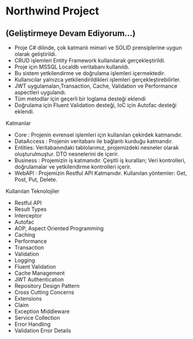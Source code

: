 # Northwind Project
## (Geliştirmeye Devam Ediyorum...)
<ul>
  <li> Proje C# dilinde, çok katmanlı mimari ve SOLID prensiplerine uygun olarak geliştirildi. </li>
  <li> CRUD işlemleri Entity Framework kullanılarak gerçekleştirildi. </li>
  <li> Proje için MSSQL Localdb veritabanı kullanıldı. </li>
  <li> Bu sistem yetkilendirme ve doğrulama işlemleri içermektedir. </li>
  <li> Kullanıcılar yalnızca yetkilendirildikleri işlemleri gerçekleştirebilirler. </li>
  <li> JWT uygulamaları,Transaction, Cache, Validation ve Performance aspectleri uygulandı. </li>
  <li> Tüm metodlar için geçerli bir loglama desteği eklendi </li>
  <li> Doğrulama için Fluent Validation desteği, IoC için Autofac desteği eklendi. </li>
  
</ul>
Katmanlar
<ul>
  <li> Core : Projenin evrensel işlemleri için kullanılan çekirdek katmanıdır. </li>
  <li> DataAccess : Projenin veritabanı ile bağlantı kurduğu katmandır. </li>
  <li> Entities: Veritabanındaki tablolarımız, projemizdeki nesneler olarak oluşturulmuştur. DTO nesnelerini de içerir. </li>
  <li> Business : Projemizin iş katmanıdır. Çeşitli iş kuralları; Veri kontrolleri, doğrulamalar ve yetkilendirme kontrolleri içerir. </li>
  <li> WebAPI : Projemizin Restful API Katmanıdır. Kullanılan yöntemler: Get, Post, Put, Delete. </li>
</ul>
Kullanılan Teknolojiler
<ul>
  <li> Restful API </li>
  <li> Result Types </li>
  <li> Interceptor </li>
  <li> Autofac </li>
  <li> AOP, Aspect Oriented Programming </li>
  <li> Caching </li>
  <li> Performance </li>
  <li> Transaction </li>
  <li> Validation </li>
  <li> Logging </li>
  <li> Fluent Validation </li>
  <li> Cache Management </li>
  <li> JWT Authentication </li>
  <li> Repository Design Pattern </li>
  <li> Cross Cutting Concerns </li>
  <li> Extensions </li>
  <li> Claim </li>
  <li> Exception Middleware </li>
  <li> Service Collection </li>
  <li> Error Handling </li>
  <li> Validation Error Details </li>
 </ul>
